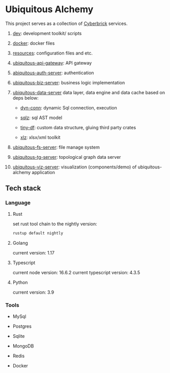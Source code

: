 # Ubiquitous Alchemy

This project serves as a collection of [Cyberbrick](https://github.com/Jacobbishopxy/cyberbrick) services.

1. [dev](./dev/README.md): development toolkit/ scripts

1. [docker](./docker/README.md): docker files

1. [resources](./resources/README.md): configuration files and etc.

1. [ubiquitous-api-gateway](./ubiquitous-api-gateway/README.md): API gateway

1. [abiquitous-auth-server](./abiquitous-auth-server/README.md): authentication

1. [ubiquitous-biz-server](./ubiquitous-biz-server/README.md): business logic implementation

1. [ubiquitous-data-server](./ubiquitous-data-server/README.md) data layer, data engine and data cache based on deps below:

   - [dyn-conn](https://github.com/Jacobbishopxy/rustopia): dynamic Sql connection, execution

   - [sqlz](https://github.com/Jacobbishopxy/rustopia): sql AST model

   - [tiny-df](https://github.com/Jacobbishopxy/rustopia): custom data structure, gluing third party crates

   - [xlz](https://github.com/Jacobbishopxy/rustopia): xlsx/xml toolkit

1. [ubiquitous-fs-server](./ubiquitous-fs-server/README.md): file manage system

1. [ubiquitous-tg-server](./ubiquitous-tg-server/README.md): topological graph data server

1. [ubiquitous-viz-server](./ubiquitous-viz-server/README.md): visualization (components/demo) of ubiquitous-alchemy application

## Tech stack

### Language

1. Rust

   set rust tool chain to the nightly version:

   ```sh
   rustup default nightly
   ```

1. Golang

   current version: 1.17

1. Typescript

   current node version: 16.6.2
   current typescript version: 4.3.5

1. Python

   current version: 3.9

### Tools

- MySql

- Postgres

- Sqlite

- MongoDB

- Redis

- Docker
